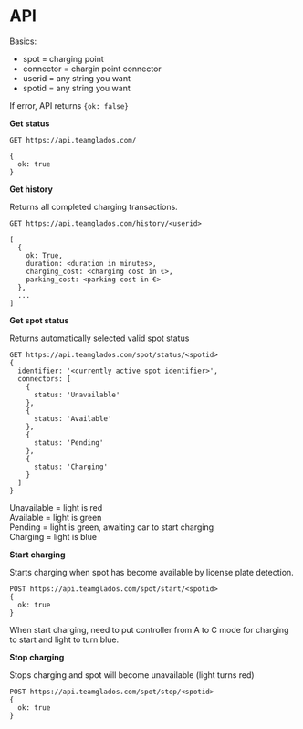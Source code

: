 # API

Basics:

- spot = charging point
- connector = chargin point connector
- userid = any string you want
- spotid = any string you want

If error, API returns `{ok: false}`

**Get status**

```
GET https://api.teamglados.com/

{
  ok: true
}
```

**Get history**

Returns all completed charging transactions.

```
GET https://api.teamglados.com/history/<userid>

[
  {
    ok: True,
    duration: <duration in minutes>,
    charging_cost: <charging cost in €>,
    parking_cost: <parking cost in €>
  },
  ...
]
```

**Get spot status**

Returns automatically selected valid spot status

```
GET https://api.teamglados.com/spot/status/<spotid>
{
  identifier: '<currently active spot identifier>',
  connectors: [
    {
      status: 'Unavailable'
    },
    {
      status: 'Available'
    },
    {
      status: 'Pending'
    },
    {
      status: 'Charging'
    }
  ]
}
```

Unavailable = light is red  
Available = light is green  
Pending = light is green, awaiting car to start charging  
Charging = light is blue  

**Start charging**

Starts charging when spot has become available by license plate detection.

```
POST https://api.teamglados.com/spot/start/<spotid>
{
  ok: true
}
```

When start charging, need to put controller from A to C mode for charging to start and light to turn blue.

**Stop charging**

Stops charging and spot will become unavailable (light turns red)

```
POST https://api.teamglados.com/spot/stop/<spotid>
{
  ok: true
}
```
